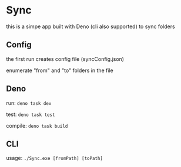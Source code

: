 # Sync

this is a simpe app built with Deno (cli also supported) to sync folders

## Config

the first run creates config file (syncConfig.json)

enumerate "from" and "to" folders in the file

## Deno

run: `deno task dev`

test: `deno task test`

compile: `deno task build`

## CLI

usage: `./Sync.exe [fromPath] [toPath]`
